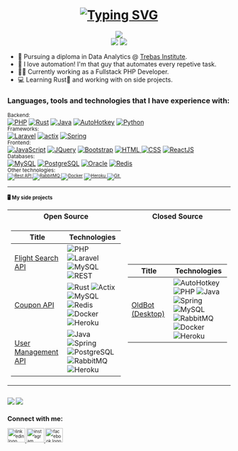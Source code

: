 <h1 align="center">
  <a href="https://git.io/typing-svg"><img src="https://readme-typing-svg.herokuapp.com/?font=Fira+Code&size=75&duration=1500&pause=500&color=0CE82B&background=000000EE&center=true&vCenter=true&multiline=true&width=1920&height=225&lines=Hello+there!;Welcome+to+my+GitHub+:)" alt="Typing SVG" /></a>
</h1>

<div align="center">
  <a href="https://github.com/alfredomtx">
      <img src="https://github-stats-alpha.vercel.app/api?username=alfredomtx&cc=22272e&tc=37BCF6&ic=fff&bc=0000">
  </a>
  <br>
  <img src="https://visitor-badge.glitch.me/badge?page_id=alfredomtx.alfredomtx">
  <a href="https://www.linkedin.com/in/alfredo-menezes/">
    <img src="https://img.shields.io/badge/-Alfredo%20Menezes-blue?style=flat-square&logo=Linkedin&logoColor=white&link=hhttps://www.linkedin.com/in/abhinandantrilokia/" />
  </a>
  
</div>

- 📖 Pursuing a diploma in Data Analytics @ [Trebas Institute](https://www.trebas.com/programs/business-and-technology-programs/analytics-big-data-and-business-intelligence-montreal). 
- 🤖 I love automation! I'm that guy that automates every repetive task.
- 🧑‍💻 Currently working as a Fullstack PHP Developer.
- 💻 Learning Rust🦀 and working with on side projects. 

### Languages, tools and technologies that I have **experience** with:

<p>
  <small>Backend:</small><br>
  <a href="https://github.com/search?q=user%3Aalfredomtx+language%3Aphp"><img alt="PHP" src="https://img.shields.io/badge/PHP-777BB4.svg?logo=php&logoColor=white"></a>
  <a href="https://github.com/search?q=user%3Aalfredomtx+language%3Arust"><img alt="Rust" src="https://img.shields.io/badge/Rust-black.svg?logo=rust&logoColor=white"></a>
  <a href="https://github.com/search?q=user%3Aalfredomtx+language%3Ajava"><img alt="Java" src="https://custom-icon-badges.herokuapp.com/badge/Java-red.svg?logo=java&logoColor=white"></a>
  <a href="https://github.com/search?q=user%3Aalfredomtx+language%3Aautohotkey"><img alt="AutoHotkey" src="https://img.shields.io/badge/AutoHotkey-limegreen.svg?logo=autohotkey&logoColor=white"></a>
  <a href="https://github.com/search?q=user%3AMuriloChianfa+language%3Apython"><img alt="Python" src="https://img.shields.io/badge/Python-14354C.svg?logo=python&logoColor=white"></a>
  
  <br>
  <small>Frameworks:</small><br>
  <a href="https://github.com/search?q=user%3Aalfredomtx+language%3Aphp"><img alt="Laravel" src="https://img.shields.io/badge/Laravel-777BB4.svg?logo=Laravel&logoColor=white"></a>
  <a href="https://github.com/search?q=user%3Aalfredomtx+language%3Arust"><img alt="actix" src="https://img.shields.io/badge/Actix-black.svg?logo=actix&logoColor=white"></a>
  <a href="https://github.com/search?q=user%3Aalfredomtx+language%3Ajava"><img alt="Spring" src="https://custom-icon-badges.herokuapp.com/badge/Spring-green.svg?logo=spring&logoColor=white"></a>
  
  <br>
  <small>Frontend:</small><br>
  <a href="https://github.com/search?q=user%3Aalfredomtx+language%3Ajavascript"><img alt="JavaScript" src="https://img.shields.io/badge/JavaScript-F7DF1E.svg?logo=javascript&logoColor=black"></a>
  <a href="#"><img alt="JQuery" src="https://img.shields.io/badge/JQuery-black.svg?logo=jquery&logoColor=white"></a>
  <a href="#"><img alt="Bootstrap" src="https://img.shields.io/badge/Bootstrap-7952B3.svg?logo=bootstrap&logoColor=white"></a>
  <a href="https://github.com/search?q=user%3Aalfredomtx+language%3Ahtml"><img alt="HTML" src="https://img.shields.io/badge/HTML-E34F26.svg?logo=html5&logoColor=white"> </a>
  <a href="https://github.com/search?q=user%3Aalfredomtx+language%3Acss"><img alt="CSS" src="https://img.shields.io/badge/CSS-1572B6.svg?logo=css3&logoColor=white"></a>
  <a href="https://github.com/search?q=user%3Aalfredomtx+language%3Ahtml"><img alt="ReactJS" src="https://img.shields.io/badge/React-purple.svg?logo=react&logoColor=white"> </a>
  
  <br>
  <small>Databases:</small><br>
  <a href="#"><img alt="MySQL" src="https://img.shields.io/badge/MySQL-07405e.svg?logo=mysql&logoColor=white"></a>
  <a href="#"><img alt="PostgreSQL" src ="https://img.shields.io/badge/PostgreSQL-316192.svg?logo=postgresql&logoColor=white"></a>
  <a href="#"><img alt="Oracle" src ="https://img.shields.io/badge/Oracle-orange.svg?logo=oracle&logoColor=white"></a>
  <a href="#"><img alt="Redis" src ="https://img.shields.io/badge/Redis-red.svg?logo=redis&logoColor=white"></a>

  <br>
  <small>Other technologies:<small><br>
  <a href="#"><img alt="Rest API" src="https://img.shields.io/badge/API-REST-blue">
  <a href="#"><img alt="RabbitMQ" src="https://img.shields.io/badge/RabbitMQ-orange.svg?logo=rabbitmq&logoColor=white">
  <a href="https://github.com/search?q=user%3Aalfredomtx+language%3Adocker"><img alt="Docker" src="https://img.shields.io/badge/-Docker-2496ED?style=flat&logo=docker&logoColor=fff"></a>
  <a href="#"><img alt="Heroku" src="https://img.shields.io/badge/Heroku-430098.svg?logo=heroku&logoColor=white">
  <a href="#"><img alt="Git" src="https://img.shields.io/badge/Git-orange.svg?logo=git&logoColor=white">
  <a href="#"><img alt="" src="https://img.shields.io/badge/Windows-darkblue?style=flat&logo=Windows&logoColor=fff"></a>
  <a href="#"><img alt="" src="https://img.shields.io/badge/Linux-000?style=flat&logo=linux&logoColor=fff"></a>
  </a>

</p>

<hr>

### 🖥️ My side projects

<table>
<tr><th>Open Source</th><th>Closed Source</th></tr>
<tr><td>

|Title | Technologies|
|--|--|
| [Flight Search API](https://github.com/alfredomtx/trip-builder)| ![PHP](https://img.shields.io/badge/PHP-777BB4.svg?logo=php&logoColor=white)  ![Laravel](https://img.shields.io/badge/Laravel-777BB4.svg?logo=Laravel&logoColor=white) ![MySQL](https://img.shields.io/badge/MySQL-07405e.svg?logo=mysql&logoColor=white) <br>  ![REST](https://img.shields.io/badge/API-REST-blue)
| [Coupon API](https://github.com/alfredomtx/coupon-api)| ![Rust](https://img.shields.io/badge/Rust-black.svg?logo=rust&logoColor=white)  ![Actix](https://img.shields.io/badge/Actix-black.svg?logo=&logoColor=white) ![MySQL](https://img.shields.io/badge/MySQL-07405e.svg?logo=mysql&logoColor=white) <br>  ![Redis](https://img.shields.io/badge/Redis-red.svg?logo=redis&logoColor=white) ![Docker](https://img.shields.io/badge/-Docker-2496ED?style=flat&logo=docker&logoColor=fff) ![Heroku](https://img.shields.io/badge/Heroku-430098.svg?logo=heroku&logoColor=white) |
| [User Management API](https://github.com/alfredomtx/user-management-api)|  ![Java](https://custom-icon-badges.herokuapp.com/badge/Java-red.svg?logo=java&logoColor=white)  ![Spring](https://custom-icon-badges.herokuapp.com/badge/Spring-green.svg?logo=spring&logoColor=white)  ![PostgreSQL](https://img.shields.io/badge/PostgreSQL-316192.svg?logo=postgresql&logoColor=white) <br> ![RabbitMQ](https://img.shields.io/badge/Rabbitmq-orange.svg?logo=rabbitmq&logoColor=white) ![Heroku](https://img.shields.io/badge/Heroku-430098.svg?logo=heroku&logoColor=white) 


</td><td>

|Title | Technologies|
|--|--|
| [OldBot (Desktop)](https://oldbot.com.br/index.php)| ![AutoHotkey](https://img.shields.io/badge/AutoHotkey-limegreen.svg?logo=autohotkey&logoColor=white) ![PHP](https://img.shields.io/badge/PHP-777BB4.svg?logo=php&logoColor=white) ![Java](https://custom-icon-badges.herokuapp.com/badge/Java-red.svg?logo=java&logoColor=white) <br> ![Spring](https://custom-icon-badges.herokuapp.com/badge/Spring-green.svg?logo=spring&logoColor=white)  ![MySQL](https://img.shields.io/badge/MySQL-07405e.svg?logo=mysql&logoColor=white) ![RabbitMQ](https://img.shields.io/badge/Rabbitmq-orange.svg?logo=rabbitmq&logoColor=white) <br> ![Docker](https://img.shields.io/badge/-Docker-2496ED?style=flat&logo=docker&logoColor=fff) ![Heroku](https://img.shields.io/badge/Heroku-430098.svg?logo=heroku&logoColor=white)   

</td></tr>
</table>

<br>

<div align="left">
  <img src="http://github-profile-summary-cards.vercel.app/api/cards/profile-details?username=alfredomtx&theme=dracula" />
  <img src="https://github-readme-stats-git-masterrstaa-rickstaa.vercel.app/api/top-langs/?username=alfredomtx&layout=compact&theme=dracula" />
</div>


## Connect with me:
<div align="left">
  <a href="https://www.linkedin.com/in/alfredo-menezes/" target="_blank">
    <img src="https://raw.githubusercontent.com/maurodesouza/profile-readme-generator/master/src/assets/icons/social/linkedin/default.svg" width="40" height="32" alt="linkedin logo"  />
  </a>
  <a href="https://www.instagram.com/alfredomtx/" target="_blank">
    <img src="https://raw.githubusercontent.com/maurodesouza/profile-readme-generator/master/src/assets/icons/social/instagram/default.svg" width="40" height="32" alt="instagram logo"  />
  </a>
  <a href="https://www.facebook.com/alfredo.menezes.56/" target="_blank">
    <img src="https://raw.githubusercontent.com/maurodesouza/profile-readme-generator/master/src/assets/icons/social/facebook/default.svg" width="40" height="32" alt="facebook logo"  />
  </a>
</div>
